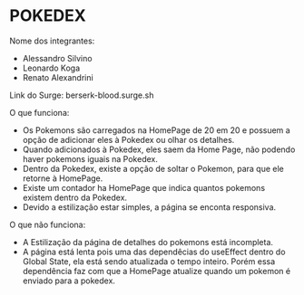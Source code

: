 # POKEDEX

Nome dos integrantes: 
- Alessandro Silvino
- Leonardo Koga
- Renato Alexandrini

Link do Surge: berserk-blood.surge.sh

O que funciona:
- Os Pokemons são carregados na HomePage de 20 em 20 e possuem a opção de adicionar eles à Pokedex ou olhar os detalhes.
- Quando adicionados à Pokedex, eles saem da Home Page, não podendo haver pokemons iguais na Pokedex.
- Dentro da Pokedex, existe a opção de soltar o Pokemon, para que ele retorne à HomePage.
- Existe um contador ha HomePage que indica quantos pokemons existem dentro da Pokedex.
- Devido a estilização estar simples, a página se enconta responsiva.

O que não funciona: 
- A Estilização da página de detalhes do pokemons está incompleta.
- A página está lenta pois uma das dependêcias do useEffect dentro do Global State, ela está sendo atualizada o tempo inteiro. Porém essa dependência faz com que a HomePage atualize quando um pokemon é enviado para a pokedex.
